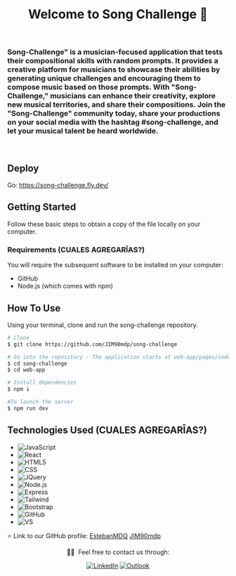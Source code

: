 <h1 align="center">Welcome to Song Challenge 👋</h1>

<br>
<h3>
Song-Challenge" is a musician-focused application that tests their compositional skills with random prompts. It provides a creative platform for musicians to showcase their abilities by generating unique challenges and encouraging them to compose music based on those prompts. With "Song-Challenge," musicians can enhance their creativity, explore new musical territories, and share their compositions. Join the "Song-Challenge" community today, share your productions on your social media with the hashtag #song-challenge, and let your musical talent be heard worldwide.
</h3>
<br>

## Deploy

Go: https://song-challenge.fly.dev/

## Getting Started

Follow these basic steps to obtain a copy of the file locally on your computer.

### Requirements (CUALES AGREGARÎAS?)

You will require the subsequent software to be installed on your computer:

- GitHub
- Node.js (which comes with npm)

## How To Use

Using your terminal, clone and run the song-challenge repository.

```bash
# Clone
$ git clone https://github.com/JIM90mdp/song-challenge

# Go into the repository - The application starts at web-app/pages/index.js.
$ cd song-challenge
$ cd web-app

# Install dependencies
$ npm i

#To launch the server
$ npm run dev
```


## Technologies Used  (CUALES AGREGARÎAS?)

- ![JavaScript](https://img.shields.io/badge/-JavaScript-696969?style=flat&logo=javascript)  
- ![React](https://img.shields.io/badge/-React-696969?style=flat&logo=react)  
- ![HTML5](https://img.shields.io/badge/-HTML5-696969?style=flat&logo=HTML5)  
- ![CSS](https://img.shields.io/badge/-CSS-696969?style=flat&logo=CSS3&logoColor=1572B6)  
- ![JQuery](https://img.shields.io/badge/jQuery-696969?style=flat&logo=jquery&logoColor=white)  
- ![Node.js](https://img.shields.io/badge/-Node.js-696969?style=flat&logo=node.js)  
- ![Express](https://img.shields.io/badge/-Express-696969?style=flat&logo=express)  
- ![Tailwind](https://img.shields.io/badge/-Tailwind-696969?style=flat&logo=tailwind-css&logoColor=white)  
- ![Bootstrap](https://img.shields.io/badge/Bootstrap-696969?style=flat&logo=bootstrap&logoColor=white)  
- ![GitHub](https://img.shields.io/badge/-GitHub-696969?style=flat&logo=github)  
- ![VS](https://img.shields.io/badge/-Visual_Studio_Code-696969?style=flat&logo=visual%20studio&logoColor=blue)


⭐️ Link to our GitHub profile: [EstebanMDQ](https://github.com/EstebanMDQ) [JIM90mdp](https://github.com/JIM90mdp) 


<p align="center"> 🤝🏻 &nbsp;Feel free to contact us through: </p>
<p align="center">
<a href="https://www.linkedin.com/in/mascarenhas-developer/"><img alt="LinkedIn" src="https://img.shields.io/badge/LinkedIn-Juan%20Ignacio%20Mascarenhas-blue?style=flat-square&logo=linkedin"></a>
<a href="mailto:juanignaciomascarenhas@gmail.com"><img alt="Outlook" src="https://img.shields.io/badge/MS-Outlook-blue?style=flat-square&logo=microsoft-outlook&logoColor=white"></a>
</p>